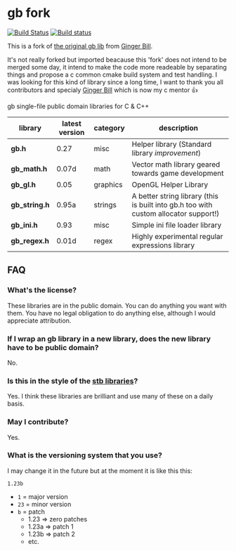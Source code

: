 # gb fork
[![Build Status](https://travis-ci.org/uael/gb.svg?branch=master)](https://travis-ci.org/uael/gb)
[![Build status](https://ci.appveyor.com/api/projects/status/rrjjebfkc6erhmu1/branch/master?svg=true)](https://ci.appveyor.com/project/uael/gb/branch/master)

This is a fork of [the original gb lib](https://github.com/gingerBill/gb) from [Ginger Bill](https://github.com/gingerBill/gb).

It's not really forked but imported beacause this 'fork' does not intend to be merged some day, it intend to make the code more readeable by separating things and propose a c common cmake build system and test handling.
I was looking for this kind of library since a long time, I want to thank you all contributors and specialy [Ginger Bill](https://github.com/gingerBill/gb) which is now my c mentor :+1:

gb single-file public domain libraries for C &amp; C++

library         | latest version | category | description
----------------|----------------|----------|-------------
**gb.h**        | 0.27           | misc     | Helper library (Standard library _improvement_)
**gb_math.h**   | 0.07d          | math     | Vector math library geared towards game development
**gb_gl.h**     | 0.05           | graphics | OpenGL Helper Library
**gb_string.h** | 0.95a          | strings  | A better string library (this is built into gb.h too with custom allocator support!)
**gb_ini.h**    | 0.93           | misc     | Simple ini file loader library
**gb_regex.h**  | 0.01d          | regex    | Highly experimental regular expressions library


## FAQ

### What's the license?

These libraries are in the public domain. You can do anything you want with them. You have no legal obligation to do anything else, although I would appreciate attribution.

### If I wrap an gb library in a new library, does the new library have to be public domain?

No.

### Is this in the style of the [stb libraries](https://github.com/nothings/stb)?

Yes. I think these libraries are brilliant and use many of these on a daily basis.

### May I contribute?

Yes.

### What is the versioning system that you use?

I may change it in the future but at the moment it is like this this:

`1.23b`

* `1`  = major version
* `23` = minor version
* `b`  = patch
	- 1.23 => zero patches
	- 1.23a => patch 1
	- 1.23b => patch 2
	- etc.
